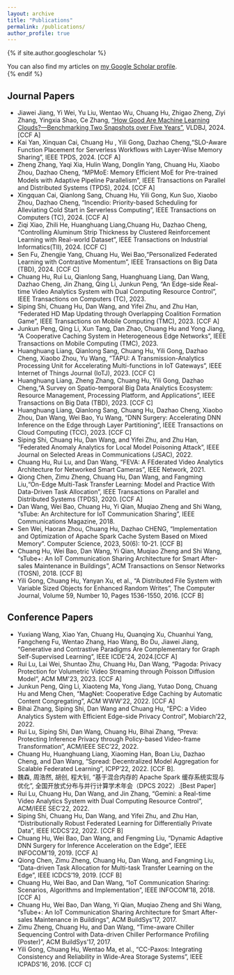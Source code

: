 ```yaml
---
layout: archive
title: "Publications"
permalink: /publications/
author_profile: true
---
```


{% if site.author.googlescholar %}
  <!--！！-->
  <!--(Note: Student co-authors (co-)supervised by me are underlined)-->

  <div class="wordwrap">You can also find my articles on <a href="{{site.author.googlescholar}}">my Google Scholar profile</a>.</div>
{% endif %}

<!--
{% include base_path %}

{% for post in site.publications reversed %}
  {% include archive-single.html %}
{% endfor %}
-->

<!--本人加粗；指导的学生下划线-->

Journal Papers
------
- Jiawei Jiang, Yi Wei, Yu Liu, Wentao Wu, Chuang Hu, Zhigao Zheng, Ziyi Zhang, Yingxia Shao, Ce Zhang, <a href="{{site.author.googlescholar}}">“How Good Are Machine Learning Clouds?—Benchmarking Two Snapshots over Five Years”</a>, VLDBJ, 2024. [CCF A]
- Kai Yan, Xinquan Cai, Chuang Hu , Yili Gong, Dazhao Cheng,“SLO-Aware Function Placement for Serverless Workflows with Layer-Wise Memory Sharing”, IEEE TPDS, 2024. [CCF A]
- Zheng Zhang, Yaqi Xia, Hulin Wang, Donglin Yang, Chuang Hu, Xiaobo Zhou, Dazhao Cheng, “MPMoE: Memory Eﬀicient MoE for Pre-trained Models with Adaptive Pipeline Parallelism”, IEEE Transactions on Parallel and Distributed Systems (TPDS), 2024. [CCF A]
- Xingquan Cai, Qianlong Sang, Chuang Hu, Yili Gong, Kun Suo, Xiaobo Zhou, Dazhao Cheng, “Incendio: Priority-based Scheduling for Alleviating Cold Start in Serverless Computing”, IEEE Transactions on
Computers (TC), 2024. [CCF A]
- Ziqi Xiao, Zhili He, Huanghuang Liang,Chuang Hu, Dazhao Cheng, “Controlling Aluminum Strip Thickness by Clustered Reinforcement Learning with Real-world Dataset”, IEEE Transactions on Industrial Informatics(TII), 2024. [CCF C]
- Sen Fu, Zhengjie Yang, Chuang Hu, Wei Bao,“Personalized Federated Learning with Contrastive Momentum”, IEEE Transactions on Big Data (TBD), 2024. [CCF C]
- Chuang Hu, Rui Lu, Qianlong Sang, Huanghuang Liang, Dan Wang, Dazhao Cheng, Jin Zhang, Qing Li, Junkun Peng, “An Edge-side Real-time Video Analytics System with Dual Computing Resource Control”, IEEE Transactions on Computers (TC), 2023.
- Siping Shi, Chuang Hu, Dan Wang, and Yifei Zhu, and Zhu Han, “Federated HD Map Updating through Overlapping Coalition Formation Game”, IEEE Transactions on Mobile Computing (TMC), 2023. [CCF A]
- Junkun Peng, Qing Li, Xun Tang, Dan Zhao, Chuang Hu and Yong Jiang, “A Cooperative Caching System in Heterogeneous Edge Networks”, IEEE Transactions on Mobile Computing (TMC), 2023.
- Huanghuang Liang, Qianlong Sang, Chuang Hu, Yili Gong, Dazhao Cheng, Xiaobo Zhou, Yu Wang, “TAPU: A Transmission-Analytics Processing Unit for Accelerating Multi-functions in IoT Gateways”, IEEE Internet of Things Journal (IoTJ), 2023. [CCF C]
- Huanghuang Liang, Zheng Zhang, Chuang Hu, Yili Gong, Dazhao Cheng,“A Survey on Spatio-temporal Big Data Analytics Ecosystem: Resource Management, Processing Platform, and Applications”, IEEE Transactions on Big Data (TBD), 2023. [CCF C]
- Huanghuang Liang, Qianlong Sang, Chuang Hu, Dazhao Cheng, Xiaobo Zhou, Dan Wang, Wei Bao, Yu Wang, “DNN Surgery: Accelerating DNN Inference on the Edge through Layer Partitioning”, IEEE Transactions on Cloud Computing (TCC), 2023. [CCF C]
- Siping Shi, Chuang Hu, Dan Wang, and Yifei Zhu, and Zhu Han, “Federated Anomaly Analytics for Local Model Poisoning Attack”, IEEE Journal on Selected Areas in Communications (JSAC), 2022.
- Chuang Hu, Rui Lu, and Dan Wang, “FEVA: A FEderated Video Analytics Architecture for Networked Smart Cameras”, IEEE Network, 2021.
- Qiong Chen, Zimu Zheng, Chuang Hu, Dan Wang, and Fangming Liu,“On-Edge Multi-Task Transfer Learning: Model and Practice With Data-Driven Task Allocation”, IEEE Transactions on Parallel and Distributed Systems (TPDS), 2020. [CCF A]
- Dan Wang, Wei Bao, Chuang Hu, Yi Qian, Muqiao Zheng and Shi Wang, “sTube: An Architecture for
IoT Communication Sharing”, IEEE Communications Magazine, 2018.
- Sen Wei, Haoran Zhou, Chuang Hu, Dazhao CHENG, “Implementation and Optimization of Apache Spark Cache System Based on Mixed Memory”. Computer Science, 2023, 50(6): 10-21. [CCF B]
- Chuang Hu, Wei Bao, Dan Wang, Yi Qian, Muqiao Zheng and Shi Wang, “sTube+: An IoT Communication Sharing Architecture for Smart After-sales Maintenance in Buildings”, ACM Transactions on Sensor Networks (TOSN), 2018. [CCF B]
- Yili Gong, Chuang Hu, Yanyan Xu, et al., “A Distributed File System with Variable Sized Objects for Enhanced Random Writes”, The Computer Journal, Volume 59, Number 10, Pages 1536-1550, 2016. [CCF B]


Conference Papers
------
- Yuxiang Wang, Xiao Yan, Chuang Hu, Quanqing Xu, Chuanhui Yang, Fangcheng Fu, Wentao Zhang, Hao Wang, Bo Du, Jiawei Jiang, “Generative and Contrastive Paradigms Are Complementary for Graph Self-Supervised Learning”, IEEE ICDE'24, 2024.[CCF A]
- Rui Lu, Lai Wei, Shuntao Zhu, Chuang Hu, Dan Wang, “Pagoda: Privacy Protection for Volumetric Video Streaming through Poisson Diffusion Model”, ACM MM'23, 2023. [CCF A]
- Junkun Peng, Qing Li, Xiaoteng Ma, Yong Jiang, Yutao Dong, Chuang Hu and Meng Chen, “MagNet: Cooperative Edge Caching by Automatic Content Congregating”, ACM WWW'22, 2022. [CCF A]
- Bihai Zhang, Siping Shi, Dan Wang and Chuang Hu, “EPC: a Video Analytics System with Eﬀicient Edge-side Privacy Control”, Mobiarch’22, 2022.
- Rui Lu, Siping Shi, Dan Wang, Chuang Hu, Bihai Zhang, “Preva: Protecting Inference Privacy through Policy-based Video-frame Transformation”, ACM/IEEE SEC’22, 2022.
- Chuang Hu, Huanghuang Liang, Xiaoming Han, Boan Liu, Dazhao Cheng, and Dan Wang, “Spread: Decentralized Model Aggregation for Scalable Federated Learning”, ICPP’22, 2022. [CCF B].
- 魏森, 周浩然, 胡创, 程大钊, “基于混合内存的 Apache Spark 缓存系统实现与优化”, 全国开放式分布与并行计算学术年会（DPCS 2022）.[Best Paper]
- Rui Lu, Chuang Hu, Dan Wang, and Jin Zhang, “Gemini: a Real-time Video Analytics System with Dual Computing Resource Control”, ACM/IEEE SEC’22, 2022.
- Siping Shi, Chuang Hu, Dan Wang, and Yifei Zhu, and Zhu Han, “Distributionally Robust Federated Learning for Differentially Private Data”, IEEE ICDCS’22, 2022. [CCF B]
- Chuang Hu, Wei Bao, Dan Wang, and Fengming Liu, “Dynamic Adaptive DNN Surgery for Inference Acceleration on the Edge”, IEEE INFOCOM’19, 2019. [CCF A]
- Qiong Chen, Zimu Zheng, Chuang Hu, Dan Wang, and Fangming Liu, “Data-driven Task Allocation for Multi-task Transfer Learning on the Edge”, IEEE ICDCS’19, 2019. [CCF B]
- Chuang Hu, Wei Bao, and Dan Wang, “IoT Communication Sharing: Scenarios, Algorithms and Implementation”, IEEE INFOCOM’18, 2018. [CCF A]
- Chuang Hu, Wei Bao, Dan Wang, Yi Qian, Muqiao Zheng and Shi Wang, “sTube+: An IoT Communication Sharing Architecture for Smart After-sales Maintenance in Buildings”, ACM BuildSys’17, 2017.
- Zimu Zheng, Chuang Hu, and Dan Wang, “Time-aware Chiller Sequencing Control with Data-driven Chiller Performance Profiling (Poster)”, ACM BuildSys’17, 2017.
- Yili Gong, Chuang Hu, Wentao Ma, et al., “CC-Paxos: Integrating Consistency and Reliability in Wide-Area Storage Systems”, IEEE ICPADS'16, 2016. [CCF C]

